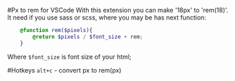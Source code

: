 #Px to rem for VSCode
With this extension you can make '18px' to 'rem(18)'.
It need if you use sass or scss, where you may be has next function:
``` SCSS
    @function rem($pixels){
        @return $pixels / $font_size + rem;
    }
```
Where `$font_size` is font size of your html;


#Hotkeys
`alt+c` - convert px to rem(px)